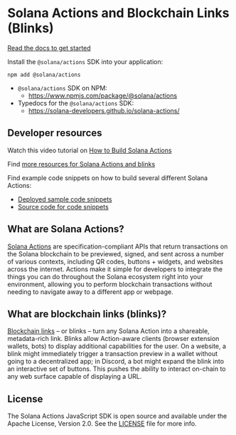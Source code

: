 # Solana Actions and Blockchain Links (Blinks)

[Read the docs to get started](https://solana.com/docs/advanced/actions)

Install the `@solana/actions` SDK into your application:

```shell
npm add @solana/actions
```

- `@solana/actions` SDK on NPM:
  - https://www.npmjs.com/package/@solana/actions
- Typedocs for the `@solana/actions` SDK:
  - https://solana-developers.github.io/solana-actions/

## Developer resources

Watch this video tutorial on
[How to Build Solana Actions](https://youtu.be/kCht01Ycif0)

Find
[more resources for Solana Actions and blinks](https://solana.com/solutions/actions)

Find example code snippets on how to build several different Solana Actions:

- [Deployed sample code snippets](https://solana-actions.vercel.app/)
- [Source code for code snippets](https://github.com/solana-developers/solana-actions/tree/main/examples/next-js)

## What are Solana Actions?

[Solana Actions](https://solana.com/docs/advanced/actions#actions) are
specification-compliant APIs that return transactions on the Solana blockchain
to be previewed, signed, and sent across a number of various contexts, including
QR codes, buttons + widgets, and websites across the internet. Actions make it
simple for developers to integrate the things you can do throughout the Solana
ecosystem right into your environment, allowing you to perform blockchain
transactions without needing to navigate away to a different app or webpage.

## What are blockchain links (blinks)?

[Blockchain links](https://solana.com/docs/advanced/actions#blinks) – or blinks
– turn any Solana Action into a shareable, metadata-rich link. Blinks allow
Action-aware clients (browser extension wallets, bots) to display additional
capabilities for the user. On a website, a blink might immediately trigger a
transaction preview in a wallet without going to a decentralized app; in
Discord, a bot might expand the blink into an interactive set of buttons. This
pushes the ability to interact on-chain to any web surface capable of displaying
a URL.

## License

The Solana Actions JavaScript SDK is open source and available under the Apache
License, Version 2.0. See the [LICENSE](./LICENSE) file for more info.
